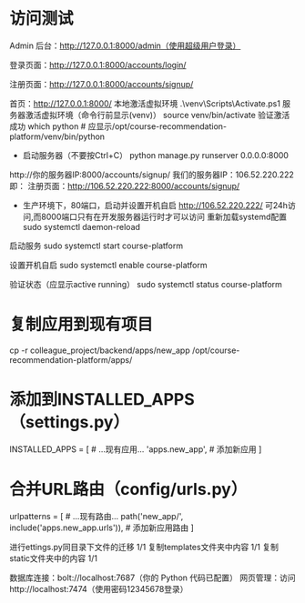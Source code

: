 # 访问测试

Admin 后台：http://127.0.0.1:8000/admin（使用超级用户登录）

登录页面：http://127.0.0.1:8000/accounts/login/

注册页面：http://127.0.0.1:8000/accounts/signup/

首页：http://127.0.0.1:8000/
本地激活虚拟环境
.\venv\Scripts\Activate.ps1
服务器激活虚拟环境（命令行前显示(venv)）
source venv/bin/activate
验证激活成功
which python  # 应显示/opt/course-recommendation-platform/venv/bin/python

- 启动服务器（不要按Ctrl+C）
python manage.py runserver 0.0.0.0:8000

http://你的服务器IP:8000/accounts/signup/
我们的服务器IP：106.52.220.222
即：
注册页面：http://106.52.220.222:8000/accounts/signup/

- 生产环境下，80端口，启动并设置开机自启
http://106.52.220.222/ 可24h访问,而8000端口只有在开发服务器运行时才可以访问
重新加载systemd配置
sudo systemctl daemon-reload

启动服务
sudo systemctl start course-platform

设置开机自启
sudo systemctl enable course-platform

验证状态（应显示active running）
sudo systemctl status course-platform

# 复制应用到现有项目
cp -r colleague_project/backend/apps/new_app /opt/course-recommendation-platform/apps/

# 添加到INSTALLED_APPS（settings.py）
INSTALLED_APPS = [
    # ...现有应用...
    'apps.new_app',  # 添加新应用
]

# 合并URL路由（config/urls.py）
urlpatterns = [
    # ...现有路由...
    path('new_app/', include('apps.new_app.urls')),  # 添加新应用路由
]

进行ettings.py同目录下文件的迁移 1/1
复制templates文件夹中内容 1/1
复制static文件夹中的内容 1/1

数据库连接：bolt://localhost:7687（你的 Python 代码已配置）
网页管理：访问 http://localhost:7474（使用密码12345678登录）